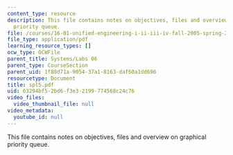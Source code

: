```yaml
---
content_type: resource
description: This file contains notes on objectives, files and overview on graphical
  priority queue.
file: /courses/16-01-unified-engineering-i-ii-iii-iv-fall-2005-spring-2006/63294bf52bd6f3e32199774568c24c76_spl5.pdf
file_type: application/pdf
learning_resource_types: []
ocw_type: OCWFile
parent_title: Systems/Labs 06
parent_type: CourseSection
parent_uid: 1f88d71a-9054-37a1-8163-daf60a1dd696
resourcetype: Document
title: spl5.pdf
uid: 63294bf5-2bd6-f3e3-2199-774568c24c76
video_files:
  video_thumbnail_file: null
video_metadata:
  youtube_id: null
---
```

This file contains notes on objectives, files and overview on graphical priority queue.

